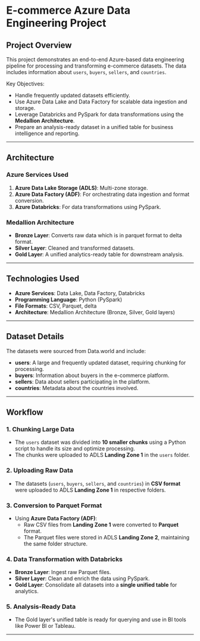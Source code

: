 # E-commerce Azure Data Engineering Project

## Project Overview
This project demonstrates an end-to-end Azure-based data engineering pipeline for processing and transforming e-commerce datasets. The data includes information about `users`, `buyers`, `sellers`, and `countries`. 

Key Objectives:
- Handle frequently updated datasets efficiently.
- Use Azure Data Lake and Data Factory for scalable data ingestion and storage.
- Leverage Databricks and PySpark for data transformations using the **Medallion Architecture**.
- Prepare an analysis-ready dataset in a unified table for business intelligence and reporting.

---

## Architecture
### Azure Services Used
1. **Azure Data Lake Storage (ADLS)**: Multi-zone storage.
2. **Azure Data Factory (ADF)**: For orchestrating data ingestion and format conversion.
3. **Azure Databricks**: For data transformations using PySpark.

### Medallion Architecture
- **Bronze Layer**: Converts raw data which is in parquet format to delta format.
- **Silver Layer**: Cleaned and transformed datasets.
- **Gold Layer**: A unified analytics-ready table for downstream analysis.

---

## Technologies Used
- **Azure Services**: Data Lake, Data Factory, Databricks
- **Programming Language**: Python (PySpark)
- **File Formats**: CSV, Parquet, delta
- **Architecture**: Medallion Architecture (Bronze, Silver, Gold layers)

---

## Dataset Details
The datasets were sourced from Data.world and include:
- **users**: A large and frequently updated dataset, requiring chunking for processing.
- **buyers**: Information about buyers in the e-commerce platform.
- **sellers**: Data about sellers participating in the platform.
- **countries**: Metadata about the countries involved.

---

## Workflow
### 1. Chunking Large Data
- The `users` dataset was divided into **10 smaller chunks** using a Python script to handle its size and optimize processing.
- The chunks were uploaded to ADLS **Landing Zone 1** in the `users` folder.

### 2. Uploading Raw Data
- The datasets (`users`, `buyers`, `sellers`, and `countries`) in **CSV format** were uploaded to ADLS **Landing Zone 1** in respective folders.

### 3. Conversion to Parquet Format
- Using **Azure Data Factory (ADF)**:
  - Raw CSV files from **Landing Zone 1** were converted to **Parquet** format.
  - The Parquet files were stored in ADLS **Landing Zone 2**, maintaining the same folder structure.

### 4. Data Transformation with Databricks
- **Bronze Layer**: Ingest raw Parquet files.
- **Silver Layer**: Clean and enrich the data using PySpark.
- **Gold Layer**: Consolidate all datasets into a **single unified table** for analytics.

### 5. Analysis-Ready Data
- The Gold layer's unified table is ready for querying and use in BI tools like Power BI or Tableau.

---
